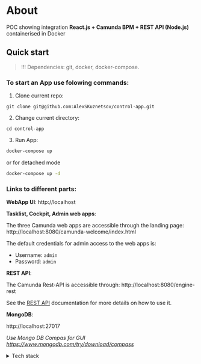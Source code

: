 # About

POC showing integration **React.js + Camunda BPM + REST API (Node.js)** containerised in Docker

## Quick start

> !!! Dependencies: git, docker, docker-compose.

### **To start an App use folowing commands**:

1. Clone current repo:

```
git clone git@github.com:AlexSKuznetsov/control-app.git
```

2. Change current directory:

```
cd control-app
```

3. Run App:

```sh
docker-compose up
```

or for detached mode

```sh
docker-compose up -d
```

### **Links to different parts:**

**WebApp UI**:
http://localhost

**Tasklist, Cockpit, Admin web apps**:

The three Camunda web apps are accessible through the landing page:
http://localhost:8080/camunda-welcome/index.html

The default credentials for admin access to the web apps is:

- Username: `admin`
- Password: `admin`

**REST API**:

The Camunda Rest-API is accessible through: http://localhost:8080/engine-rest

See the [REST API](https://docs.camunda.org/manual/latest/reference/rest/)
documentation for more details on how to use it.

**MongoDB**:

http://localhost:27017

_Use Mongo DB Compas for GUI https://www.mongodb.com/try/download/compass_

<details>
<summary>Tech stack</summary>

**1. Frontend:**

- React
- Typescript
- Vite
- React Query

**2. Backend Rest API:**

- Node.js
- Express.js

**3. Mongo DB:**

- Storing Process Data correlated with Process ID

**4. Camunda BPM 7:**

- Process Orchestrator with BPMN support

</details>
